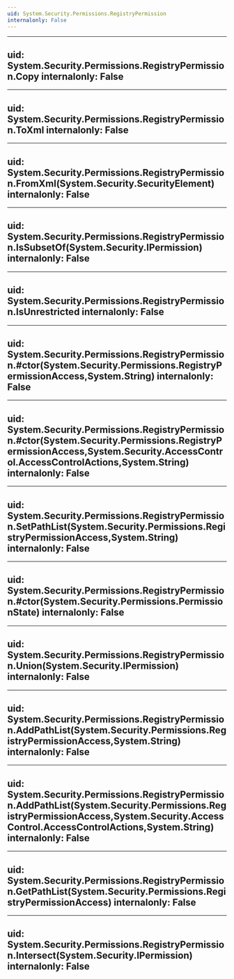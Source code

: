 ```yaml
---
uid: System.Security.Permissions.RegistryPermission
internalonly: False
---
```


---
uid: System.Security.Permissions.RegistryPermission.Copy
internalonly: False
---

---
uid: System.Security.Permissions.RegistryPermission.ToXml
internalonly: False
---

---
uid: System.Security.Permissions.RegistryPermission.FromXml(System.Security.SecurityElement)
internalonly: False
---

---
uid: System.Security.Permissions.RegistryPermission.IsSubsetOf(System.Security.IPermission)
internalonly: False
---

---
uid: System.Security.Permissions.RegistryPermission.IsUnrestricted
internalonly: False
---

---
uid: System.Security.Permissions.RegistryPermission.#ctor(System.Security.Permissions.RegistryPermissionAccess,System.String)
internalonly: False
---

---
uid: System.Security.Permissions.RegistryPermission.#ctor(System.Security.Permissions.RegistryPermissionAccess,System.Security.AccessControl.AccessControlActions,System.String)
internalonly: False
---

---
uid: System.Security.Permissions.RegistryPermission.SetPathList(System.Security.Permissions.RegistryPermissionAccess,System.String)
internalonly: False
---

---
uid: System.Security.Permissions.RegistryPermission.#ctor(System.Security.Permissions.PermissionState)
internalonly: False
---

---
uid: System.Security.Permissions.RegistryPermission.Union(System.Security.IPermission)
internalonly: False
---

---
uid: System.Security.Permissions.RegistryPermission.AddPathList(System.Security.Permissions.RegistryPermissionAccess,System.String)
internalonly: False
---

---
uid: System.Security.Permissions.RegistryPermission.AddPathList(System.Security.Permissions.RegistryPermissionAccess,System.Security.AccessControl.AccessControlActions,System.String)
internalonly: False
---

---
uid: System.Security.Permissions.RegistryPermission.GetPathList(System.Security.Permissions.RegistryPermissionAccess)
internalonly: False
---

---
uid: System.Security.Permissions.RegistryPermission.Intersect(System.Security.IPermission)
internalonly: False
---
